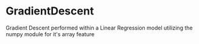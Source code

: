 # GradientDescent
Gradient Descent performed within a Linear Regression model utilizing the numpy module for it's array feature
